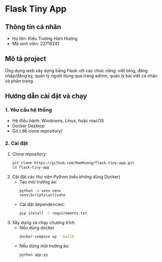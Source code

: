 # Flask Tiny App

## Thông tin cá nhân
- Họ tên: Kiều Trương Hàm Hương
- Mã sinh viên: 22719241

## Mô tả project
Ứng dụng web xây dựng bằng Flask với các chức năng: viết blog, đăng nhập/đăng ký, quản lý người dùng qua trang admin, quản lý bài viết cá nhân và phân trang.

## Hướng dẫn cài đặt và chạy
### 1. Yêu cầu hệ thống
- Hệ điều hành: Windowns, Linux, hoặc macOS
- Docker Desktop
- Git ( để clone repository)
### 2. Cài đặt
1. Clone repository:
   ```bash
   git clone https://github.com/HamHuong/flask-tiny-app.git
   cd flask-tiny-app

2. Cài đặt các thư viện Python (nếu không dùng Docker)
   - Tạo môi trường ảo:
     ``` bash
     python -m venv venv
     venv\Scripts\activate
   -  Cài đặt dependencies:
      ``` bash
      pip install -r requirements.txt

3. Xây dựng và chạy chương trình
   - Nếu dùng docker
     ``` bash
     docker-compose up --build
   - Nếu dùng môi trường ảo:
     ``` bash
     python app.py
   
